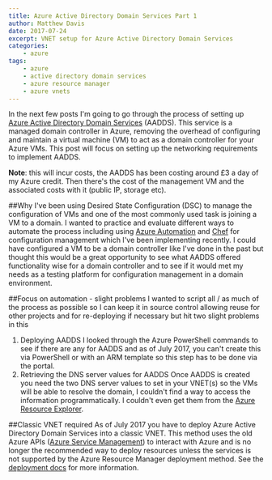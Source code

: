 ```yaml
---
title: Azure Active Directory Domain Services Part 1
author: Matthew Davis
date: 2017-07-24
excerpt: VNET setup for Azure Active Directory Domain Services
categories: 
    - azure
tags:
    - azure
    - active directory domain services
    - azure resource manager
    - azure vnets
---
```


In the next few posts I'm going to go through the process of setting up [Azure Active Directory Domain Services] (AADDS).  This service is a managed domain controller in Azure, removing the overhead of configuring and maintain a virtual machine (VM) to act as a domain controller for your Azure VMs. This post will focus on setting up the networking requirements to implement AADDS.

**Note**: this will incur costs, the AADDS has been costing around £3 a day of my Azure credit. Then there's the cost of the management VM and the associated costs with it (public IP, storage etc).

##Why
I've been using Desired State Configuration (DSC) to manage the configuration of VMs and one of the most commonly used task is joining a VM to a domain. I wanted to practice and evaluate different ways to automate the process including using [Azure Automation] and [Chef] for configuration management which I've been implementing recently. 
I could have configured a VM to be a domain controller like I've done in the past but thought this would be a great opportunity to see what AADDS offered functionality wise for a domain controller and to see if it would met my needs as a testing platform for configuration management in a domain environment.

##Focus on automation - slight problems
I wanted to script all / as much of the process as possible so I can keep it in source control allowing reuse for other projects and for re-deploying if necessary but hit two slight problems in this
1. Deploying AADDS
I looked through the Azure PowerShell commands to see if there are any for AADDS and as of July 2017, you can't create this via PowerShell or with an ARM template so this step has to be done via the portal.
2. Retrieving the DNS server values for AADDS
Once AADDS is created you need the two DNS server values to set in your VNET(s) so the VMs will be able to resolve the domain, I couldn't find a way to access the information programmatically. I couldn't even get them from the [Azure Resource Explorer].

##Classic VNET required
As of July 2017 you have to deploy Azure Active Directory Domain Services into a classic VNET. This method uses the old Azure APIs ([Azure Service Management]) to interact with Azure and is no longer the recommended way to deploy resources unless the services is not supported by the Azure Resource Manager deployment method. See the [deployment docs] for more information.


[Azure Active Directory Domain Services]: https://azure.microsoft.com/en-gb/services/active-directory-ds/
[Azure Automation]: https://docs.microsoft.com/en-us/azure/automation/automation-intro
[Chef]: https://www.chef.io/
[Azure Resource Explorer]: https://resources.azure.com/
[Azure Service Management]: https://msdn.microsoft.com/en-us/library/azure/ee460799.aspx
[deployment docs]: https://docs.microsoft.com/en-gb/azure/azure-resource-manager/resource-manager-deployment-model